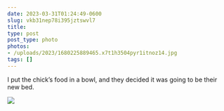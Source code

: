 ```yaml
---
date: 2023-03-31T01:24:49-0600
slug: vkb31nep78i395jztswvl7
title: 
type: post
post_type: photo
photos:
- /uploads/2023/1680225889465.x7t1h3504pyr1itnoz14.jpg
tags: []
---
```

I put the chick’s food in a bowl, and they decided it was going to be their new bed.


![](/uploads/2023/1680225889465.x7t1h3504pyr1itnoz14.jpg)


